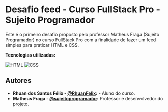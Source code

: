 # Desafio feed - Curso FullStack Pro - Sujeito Programador

Este é o primeiro desafio proposto pelo professor Matheus Fraga (Sujeito Programador) no curso FullStack Pro com a finalidade de fazer um feed simples para praticar HTML e CSS.

**Tecnologias utilizadas:**

![HTML](https://img.shields.io/badge/HTML5-E34F26?style=for-the-badge&logo=html5&logoColor=white)
![CSS](https://img.shields.io/badge/CSS3-1572B6?style=for-the-badge&logo=css3&logoColor=white)

## Autores
- **Rhuan dos Santos Félix - [@RhuanFelix](https://github.com/RhuanFelix):** - Aluno do curso.
- **Matheus Fraga - [@sujeitoprogramador](https://github.com/devfraga):** Professor e desenvolvedor do projeto.